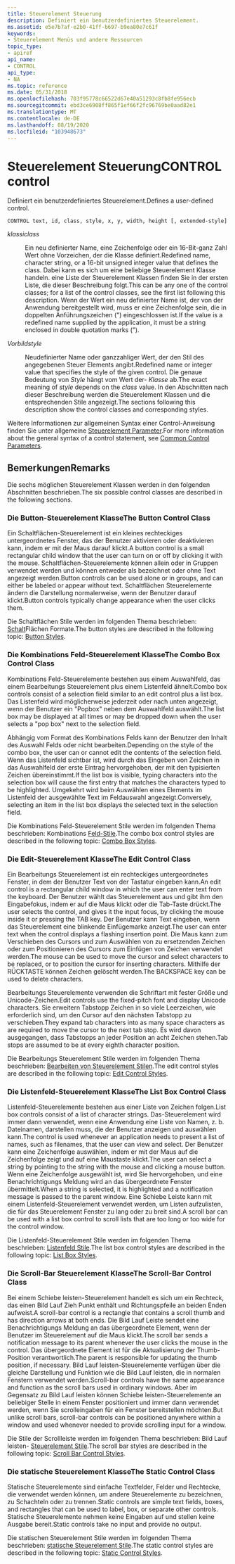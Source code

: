 ```yaml
---
title: Steuerelement Steuerung
description: Definiert ein benutzerdefiniertes Steuerelement.
ms.assetid: e5e7b7af-e2b0-41ff-b697-b9ea80e7c61f
keywords:
- Steuerelement Menüs und andere Ressourcen
topic_type:
- apiref
api_name:
- CONTROL
api_type:
- NA
ms.topic: reference
ms.date: 05/31/2018
ms.openlocfilehash: 703f95778c66522d67e40a51293c8fb8fe956ecb
ms.sourcegitcommit: ebd3ce6908ff865f1ef66f2fc96769be0aad82e1
ms.translationtype: MT
ms.contentlocale: de-DE
ms.lasthandoff: 08/19/2020
ms.locfileid: "103948673"
---
```

# <a name="control-control"></a><span data-ttu-id="6454c-104">Steuerelement Steuerung</span><span class="sxs-lookup"><span data-stu-id="6454c-104">CONTROL control</span></span>

<span data-ttu-id="6454c-105">Definiert ein benutzerdefiniertes Steuerelement.</span><span class="sxs-lookup"><span data-stu-id="6454c-105">Defines a user-defined control.</span></span>

``` syntax
CONTROL text, id, class, style, x, y, width, height [, extended-style]
```

<dl> <dt>

<span data-ttu-id="6454c-106"><span id="class"></span><span id="CLASS"></span>*klassi*</span><span class="sxs-lookup"><span data-stu-id="6454c-106"><span id="class"></span><span id="CLASS"></span>*class*</span></span>
</dt> <dd>

<span data-ttu-id="6454c-107">Ein neu definierter Name, eine Zeichenfolge oder ein 16-Bit-ganz Zahl Wert ohne Vorzeichen, der die Klasse definiert.</span><span class="sxs-lookup"><span data-stu-id="6454c-107">Redefined name, character string, or a 16-bit unsigned integer value that defines the class.</span></span> <span data-ttu-id="6454c-108">Dabei kann es sich um eine beliebige Steuerelement Klasse handeln. eine Liste der Steuerelement Klassen finden Sie in der ersten Liste, die dieser Beschreibung folgt.</span><span class="sxs-lookup"><span data-stu-id="6454c-108">This can be any one of the control classes; for a list of the control classes, see the first list following this description.</span></span> <span data-ttu-id="6454c-109">Wenn der Wert ein neu definierter Name ist, der von der Anwendung bereitgestellt wird, muss er eine Zeichenfolge sein, die in doppelten Anführungszeichen (") eingeschlossen ist.</span><span class="sxs-lookup"><span data-stu-id="6454c-109">If the value is a redefined name supplied by the application, it must be a string enclosed in double quotation marks (").</span></span>

</dd> <dt>

<span data-ttu-id="6454c-110"><span id="style"></span><span id="STYLE"></span>*Vorbild*</span><span class="sxs-lookup"><span data-stu-id="6454c-110"><span id="style"></span><span id="STYLE"></span>*style*</span></span>
</dt> <dd>

<span data-ttu-id="6454c-111">Neudefinierter Name oder ganzzahliger Wert, der den Stil des angegebenen Steuer Elements angibt.</span><span class="sxs-lookup"><span data-stu-id="6454c-111">Redefined name or integer value that specifies the style of the given control.</span></span> <span data-ttu-id="6454c-112">Die genaue Bedeutung von *Style* hängt vom Wert der- *Klasse* ab.</span><span class="sxs-lookup"><span data-stu-id="6454c-112">The exact meaning of *style* depends on the *class* value.</span></span> <span data-ttu-id="6454c-113">In den Abschnitten nach dieser Beschreibung werden die Steuerelement Klassen und die entsprechenden Stile angezeigt.</span><span class="sxs-lookup"><span data-stu-id="6454c-113">The sections following this description show the control classes and corresponding styles.</span></span>

</dd> </dl>

<span data-ttu-id="6454c-114">Weitere Informationen zur allgemeinen Syntax einer Control-Anweisung finden Sie unter allgemeine [Steuerelement Parameter](common-control-parameters.md).</span><span class="sxs-lookup"><span data-stu-id="6454c-114">For more information about the general syntax of a control statement, see [Common Control Parameters](common-control-parameters.md).</span></span>

## <a name="remarks"></a><span data-ttu-id="6454c-115">Bemerkungen</span><span class="sxs-lookup"><span data-stu-id="6454c-115">Remarks</span></span>

<span data-ttu-id="6454c-116">Die sechs möglichen Steuerelement Klassen werden in den folgenden Abschnitten beschrieben.</span><span class="sxs-lookup"><span data-stu-id="6454c-116">The six possible control classes are described in the following sections.</span></span>

### <a name="the-button-control-class"></a><span data-ttu-id="6454c-117">Die Button-Steuerelement Klasse</span><span class="sxs-lookup"><span data-stu-id="6454c-117">The Button Control Class</span></span>

<span data-ttu-id="6454c-118">Ein Schaltflächen-Steuerelement ist ein kleines rechteckiges untergeordnetes Fenster, das der Benutzer aktivieren oder deaktivieren kann, indem er mit der Maus darauf klickt.</span><span class="sxs-lookup"><span data-stu-id="6454c-118">A button control is a small rectangular child window that the user can turn on or off by clicking it with the mouse.</span></span> <span data-ttu-id="6454c-119">Schaltflächen-Steuerelemente können allein oder in Gruppen verwendet werden und können entweder als bezeichnet oder ohne Text angezeigt werden.</span><span class="sxs-lookup"><span data-stu-id="6454c-119">Button controls can be used alone or in groups, and can either be labeled or appear without text.</span></span> <span data-ttu-id="6454c-120">Schaltflächen Steuerelemente ändern die Darstellung normalerweise, wenn der Benutzer darauf klickt.</span><span class="sxs-lookup"><span data-stu-id="6454c-120">Button controls typically change appearance when the user clicks them.</span></span>

<span data-ttu-id="6454c-121">Die Schaltflächen Stile werden im folgenden Thema beschrieben: [Schalt](../controls/button-styles.md)Flächen Formate.</span><span class="sxs-lookup"><span data-stu-id="6454c-121">The button styles are described in the following topic: [Button Styles](../controls/button-styles.md).</span></span>

### <a name="the-combo-box-control-class"></a><span data-ttu-id="6454c-122">Die Kombinations Feld-Steuerelement Klasse</span><span class="sxs-lookup"><span data-stu-id="6454c-122">The Combo Box Control Class</span></span>

<span data-ttu-id="6454c-123">Kombinations Feld-Steuerelemente bestehen aus einem Auswahlfeld, das einem Bearbeitungs Steuerelement plus einem Listenfeld ähnelt.</span><span class="sxs-lookup"><span data-stu-id="6454c-123">Combo box controls consist of a selection field similar to an edit control plus a list box.</span></span> <span data-ttu-id="6454c-124">Das Listenfeld wird möglicherweise jederzeit oder nach unten angezeigt, wenn der Benutzer ein "Popbox" neben dem Auswahlfeld auswählt.</span><span class="sxs-lookup"><span data-stu-id="6454c-124">The list box may be displayed at all times or may be dropped down when the user selects a "pop box" next to the selection field.</span></span>

<span data-ttu-id="6454c-125">Abhängig vom Format des Kombinations Felds kann der Benutzer den Inhalt des Auswahl Felds oder nicht bearbeiten.</span><span class="sxs-lookup"><span data-stu-id="6454c-125">Depending on the style of the combo box, the user can or cannot edit the contents of the selection field.</span></span> <span data-ttu-id="6454c-126">Wenn das Listenfeld sichtbar ist, wird durch das Eingeben von Zeichen in das Auswahlfeld der erste Eintrag hervorgehoben, der mit den typisierten Zeichen übereinstimmt.</span><span class="sxs-lookup"><span data-stu-id="6454c-126">If the list box is visible, typing characters into the selection box will cause the first entry that matches the characters typed to be highlighted.</span></span> <span data-ttu-id="6454c-127">Umgekehrt wird beim Auswählen eines Elements im Listenfeld der ausgewählte Text im Feldauswahl angezeigt.</span><span class="sxs-lookup"><span data-stu-id="6454c-127">Conversely, selecting an item in the list box displays the selected text in the selection field.</span></span>

<span data-ttu-id="6454c-128">Die Kombinations Feld-Steuerelement Stile werden im folgenden Thema beschrieben: Kombinations [Feld-Stile](../controls/combo-box-styles.md).</span><span class="sxs-lookup"><span data-stu-id="6454c-128">The combo box control styles are described in the following topic: [Combo Box Styles](../controls/combo-box-styles.md).</span></span>

### <a name="the-edit-control-class"></a><span data-ttu-id="6454c-129">Die Edit-Steuerelement Klasse</span><span class="sxs-lookup"><span data-stu-id="6454c-129">The Edit Control Class</span></span>

<span data-ttu-id="6454c-130">Ein Bearbeitungs Steuerelement ist ein rechteckiges untergeordnetes Fenster, in dem der Benutzer Text von der Tastatur eingeben kann.</span><span class="sxs-lookup"><span data-stu-id="6454c-130">An edit control is a rectangular child window in which the user can enter text from the keyboard.</span></span> <span data-ttu-id="6454c-131">Der Benutzer wählt das Steuerelement aus und gibt ihm den Eingabefokus, indem er auf die Maus klickt oder die Tab-Taste drückt.</span><span class="sxs-lookup"><span data-stu-id="6454c-131">The user selects the control, and gives it the input focus, by clicking the mouse inside it or pressing the TAB key.</span></span> <span data-ttu-id="6454c-132">Der Benutzer kann Text eingeben, wenn das Steuerelement eine blinkende Einfügemarke anzeigt.</span><span class="sxs-lookup"><span data-stu-id="6454c-132">The user can enter text when the control displays a flashing insertion point.</span></span> <span data-ttu-id="6454c-133">Die Maus kann zum Verschieben des Cursors und zum Auswählen von zu ersetzenden Zeichen oder zum Positionieren des Cursors zum Einfügen von Zeichen verwendet werden.</span><span class="sxs-lookup"><span data-stu-id="6454c-133">The mouse can be used to move the cursor and select characters to be replaced, or to position the cursor for inserting characters.</span></span> <span data-ttu-id="6454c-134">Mithilfe der RÜCKTASTE können Zeichen gelöscht werden.</span><span class="sxs-lookup"><span data-stu-id="6454c-134">The BACKSPACE key can be used to delete characters.</span></span>

<span data-ttu-id="6454c-135">Bearbeitungs Steuerelemente verwenden die Schriftart mit fester Größe und Unicode-Zeichen.</span><span class="sxs-lookup"><span data-stu-id="6454c-135">Edit controls use the fixed-pitch font and display Unicode characters.</span></span> <span data-ttu-id="6454c-136">Sie erweitern Tabstopp Zeichen in so viele Leerzeichen, wie erforderlich sind, um den Cursor auf den nächsten Tabstopp zu verschieben.</span><span class="sxs-lookup"><span data-stu-id="6454c-136">They expand tab characters into as many space characters as are required to move the cursor to the next tab stop.</span></span> <span data-ttu-id="6454c-137">Es wird davon ausgegangen, dass Tabstopps an jeder Position an acht Zeichen stehen.</span><span class="sxs-lookup"><span data-stu-id="6454c-137">Tab stops are assumed to be at every eighth character position.</span></span>

<span data-ttu-id="6454c-138">Die Bearbeitungs Steuerelement Stile werden im folgenden Thema beschrieben: [Bearbeiten von Steuerelement Stilen](../controls/edit-control-styles.md).</span><span class="sxs-lookup"><span data-stu-id="6454c-138">The edit control styles are described in the following topic: [Edit Control Styles](../controls/edit-control-styles.md).</span></span>

### <a name="the-list-box-control-class"></a><span data-ttu-id="6454c-139">Die Listenfeld-Steuerelement Klasse</span><span class="sxs-lookup"><span data-stu-id="6454c-139">The List Box Control Class</span></span>

<span data-ttu-id="6454c-140">Listenfeld-Steuerelemente bestehen aus einer Liste von Zeichen folgen.</span><span class="sxs-lookup"><span data-stu-id="6454c-140">List box controls consist of a list of character strings.</span></span> <span data-ttu-id="6454c-141">Das-Steuerelement wird immer dann verwendet, wenn eine Anwendung eine Liste von Namen, z. b. Dateinamen, darstellen muss, die der Benutzer anzeigen und auswählen kann.</span><span class="sxs-lookup"><span data-stu-id="6454c-141">The control is used whenever an application needs to present a list of names, such as filenames, that the user can view and select.</span></span> <span data-ttu-id="6454c-142">Der Benutzer kann eine Zeichenfolge auswählen, indem er mit der Maus auf die Zeichenfolge zeigt und auf eine Maustaste klickt.</span><span class="sxs-lookup"><span data-stu-id="6454c-142">The user can select a string by pointing to the string with the mouse and clicking a mouse button.</span></span> <span data-ttu-id="6454c-143">Wenn eine Zeichenfolge ausgewählt ist, wird Sie hervorgehoben, und eine Benachrichtigungs Meldung wird an das übergeordnete Fenster übermittelt.</span><span class="sxs-lookup"><span data-stu-id="6454c-143">When a string is selected, it is highlighted and a notification message is passed to the parent window.</span></span> <span data-ttu-id="6454c-144">Eine Schiebe Leiste kann mit einem Listenfeld-Steuerelement verwendet werden, um Listen aufzulisten, die für das Steuerelement Fenster zu lang oder zu breit sind.</span><span class="sxs-lookup"><span data-stu-id="6454c-144">A scroll bar can be used with a list box control to scroll lists that are too long or too wide for the control window.</span></span>

<span data-ttu-id="6454c-145">Die Listenfeld-Steuerelement Stile werden im folgenden Thema beschrieben: [Listenfeld Stile](../controls/list-box-styles.md).</span><span class="sxs-lookup"><span data-stu-id="6454c-145">The list box control styles are described in the following topic: [List Box Styles](../controls/list-box-styles.md).</span></span>

### <a name="the-scroll-bar-control-class"></a><span data-ttu-id="6454c-146">Die Scroll-Bar Steuerelement Klasse</span><span class="sxs-lookup"><span data-stu-id="6454c-146">The Scroll-Bar Control Class</span></span>

<span data-ttu-id="6454c-147">Bei einem Schiebe leisten-Steuerelement handelt es sich um ein Rechteck, das einen Bild Lauf Zieh Punkt enthält und Richtungspfeile an beiden Enden aufweist.</span><span class="sxs-lookup"><span data-stu-id="6454c-147">A scroll-bar control is a rectangle that contains a scroll thumb and has direction arrows at both ends.</span></span> <span data-ttu-id="6454c-148">Die Bild Lauf Leiste sendet eine Benachrichtigungs Meldung an das übergeordnete Element, wenn der Benutzer im Steuerelement auf die Maus klickt.</span><span class="sxs-lookup"><span data-stu-id="6454c-148">The scroll bar sends a notification message to its parent whenever the user clicks the mouse in the control.</span></span> <span data-ttu-id="6454c-149">Das übergeordnete Element ist für die Aktualisierung der Thumb-Position verantwortlich.</span><span class="sxs-lookup"><span data-stu-id="6454c-149">The parent is responsible for updating the thumb position, if necessary.</span></span> <span data-ttu-id="6454c-150">Bild Lauf leisten-Steuerelemente verfügen über die gleiche Darstellung und Funktion wie die Bild Lauf leisten, die in normalen Fenstern verwendet werden.</span><span class="sxs-lookup"><span data-stu-id="6454c-150">Scroll-bar controls have the same appearance and function as the scroll bars used in ordinary windows.</span></span> <span data-ttu-id="6454c-151">Aber im Gegensatz zu Bild Lauf leisten können Schiebe leisten-Steuerelemente an beliebiger Stelle in einem Fenster positioniert und immer dann verwendet werden, wenn Sie scrolleingaben für ein Fenster bereitstellen möchten.</span><span class="sxs-lookup"><span data-stu-id="6454c-151">But unlike scroll bars, scroll-bar controls can be positioned anywhere within a window and used whenever needed to provide scrolling input for a window.</span></span>

<span data-ttu-id="6454c-152">Die Stile der Scrollleiste werden im folgenden Thema beschrieben: Bild Lauf leisten- [Steuerelement Stile](../controls/scroll-bar-control-styles.md).</span><span class="sxs-lookup"><span data-stu-id="6454c-152">The scroll bar styles are described in the following topic: [Scroll Bar Control Styles](../controls/scroll-bar-control-styles.md).</span></span>

### <a name="the-static-control-class"></a><span data-ttu-id="6454c-153">Die statische Steuerelement Klasse</span><span class="sxs-lookup"><span data-stu-id="6454c-153">The Static Control Class</span></span>

<span data-ttu-id="6454c-154">Statische Steuerelemente sind einfache Textfelder, Felder und Rechtecke, die verwendet werden können, um andere Steuerelemente zu bezeichnen, zu Schachteln oder zu trennen.</span><span class="sxs-lookup"><span data-stu-id="6454c-154">Static controls are simple text fields, boxes, and rectangles that can be used to label, box, or separate other controls.</span></span> <span data-ttu-id="6454c-155">Statische Steuerelemente nehmen keine Eingaben auf und stellen keine Ausgabe bereit.</span><span class="sxs-lookup"><span data-stu-id="6454c-155">Static controls take no input and provide no output.</span></span>

<span data-ttu-id="6454c-156">Die statischen Steuerelement Stile werden im folgenden Thema beschrieben: [statische Steuerelement Stile](../controls/static-control-styles.md).</span><span class="sxs-lookup"><span data-stu-id="6454c-156">The static control styles are described in the following topic: [Static Control Styles](../controls/static-control-styles.md).</span></span>

 

 